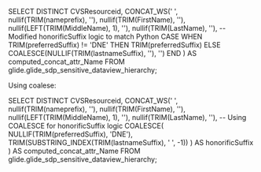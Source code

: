 SELECT DISTINCT 
    CVSResourceid,
    CONCAT_WS(' ',
        nullif(TRIM(nameprefix), ''),
        nullif(TRIM(FirstName), ''),
        nullif(LEFT(TRIM(MiddleName), 1), ''),
        nullif(TRIM(LastName), ''),
        -- Modified honorificSuffix logic to match Python
        CASE
            WHEN TRIM(preferredSuffix) != 'DNE' THEN TRIM(preferredSuffix)
            ELSE COALESCE(NULLIF(TRIM(lastnameSuffix), ''), '')
        END
    ) AS computed_concat_attr_Name
FROM glide.glide_sdp_sensitive_dataview_hierarchy;

Using coalese:

SELECT DISTINCT 
    CVSResourceid,
    CONCAT_WS(' ',
        nullif(TRIM(nameprefix), ''),
        nullif(TRIM(FirstName), ''),
        nullif(LEFT(TRIM(MiddleName), 1), ''),
        nullif(TRIM(LastName), ''),
        -- Using COALESCE for honorificSuffix logic
        COALESCE(
            NULLIF(TRIM(preferredSuffix), 'DNE'),
            TRIM(SUBSTRING_INDEX(TRIM(lastnameSuffix), ' ', -1))
        ) AS honorificSuffix
    ) AS computed_concat_attr_Name
FROM glide.glide_sdp_sensitive_dataview_hierarchy;

